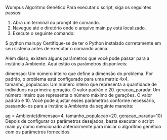 Wumpus Algoritmo Genético
Para executar o script, siga os seguintes passos:

1. Abra um terminal ou prompt de comando.
2. Navegue até o diretório onde o arquivo main.py está localizado.
3. Execute o seguinte comando:

$ python main.py
Certifique-se de ter o Python instalado corretamente em seu sistema antes de executar o comando acima.

Além disso, existem alguns parâmetros que você pode passar para a instância Ambiente. Aqui estão os parâmetros disponíveis:

dimensao: Um número inteiro que define a dimensão do problema. Por padrão, o problema está configurado para uma matriz 4x4.
tamanho_populacao: Um número inteiro que representa a quantidade de indivíduos na primeira geração. O valor padrão é 20.
geracao_parada: Um número inteiro que representa o número máximo de gerações. O valor padrão é 10.
Você pode ajustar esses parâmetros conforme necessário, passando-os para a instância Ambiente da seguinte maneira:

ag = Ambiente(dimensao=4, tamanho_populacao=20, geracao_parada=10)
Depois de configurar os parâmetros desejados, basta executar o script main.py como mencionado anteriormente para iniciar o algoritmo genético com os parâmetros fornecidos.
